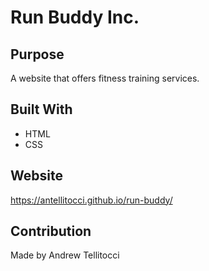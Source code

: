 # Run Buddy Inc.

## Purpose
A website that offers fitness training services.

## Built With
* HTML
* CSS

## Website
https://antellitocci.github.io/run-buddy/

## Contribution
Made by Andrew Tellitocci
